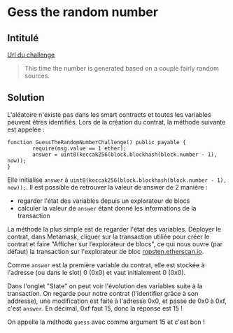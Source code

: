 # Gess the random number

## Intitulé 

[Url du challenge](https://capturetheether.com/challenges/lotteries/guess-the-random-number/)

> This time the number is generated based on a couple fairly random sources.

## Solution

L'aléatoire n'existe pas dans les smart contracts et toutes les variables peuvent êtres identifiés. Lors de la création du contrat, la méthode suivante est appelée :

```solidity
function GuessTheRandomNumberChallenge() public payable {
        require(msg.value == 1 ether);
        answer = uint8(keccak256(block.blockhash(block.number - 1), now));
}
```

Elle initialise `answer` à `uint8(keccak256(block.blockhash(block.number - 1), now));`. Il est possible de retrouver la valeur de answer de 2 manière :
* regarder l'état des variables depuis un explorateur de blocs
* calculer la valeur de `answer` étant donné les informations de la transaction

La méthode la plus simple est de regarder l'état des variables. Déployer le contrat, dans Metamask, cliquer sur la transaction utiliée pour créer le contrat et faire "Afficher sur l’explorateur de blocs", ce qui nous ouvre (par défaut) la transaction sur l'explorateur de bloc [ropsten.etherscan.io](https://ropsten.etherscan.io).

Comme `answer` est la première variable du contrat, elle est stockée à l'adresse (ou dans le slot) 0 (0x0) et vaut initialement 0 (0x0).

Dans l'onglet "State" on peut voir l'évolution des variables suite à la transaction. On regarde pour notre contrat (l'identifier grâce à son addresse), une modification est faite à l'adresse 0x0, et passe de 0x0 à 0xf, c'est `answer`. En décimal, 0xf faut 15, donc la réponse est 15 !

On appelle la méthode `guess` avec comme argument 15 et c'est bon !